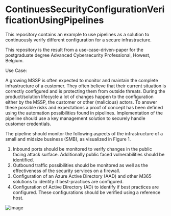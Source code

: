 # ContinuesSecurityConfigurationVerificationUsingPipelines
This repository contains an example to use pipelines as a solution to continuously verify different configuration for a secure infrastructure.

This repository is the result from a use-case-driven-paper for the postgraduate degree Advanced Cybersecurity Professional, Howest, Belgium.

Use Case:

A growing MSSP is often expected to monitor and maintain the complete infrastructure of a customer. They often believe that their current situation is correctly configured and is protecting them from outside threats. During the product/solution lifecycle a lot of changes happen to the configuration either by the MSSP, the customer or other (malicious) actors. To answer these possible risks and expectations a proof of concept has been defined using the automation possibilities found in pipelines. Implementation of the pipeline should use a key management solution to securely handle customer credentials.

The pipeline should monitor the following aspects of the infrastructure of a small and midsize business (SMB), as visualized in Figure 1.
1.	Inbound ports should be monitored to verify changes in the public facing attack surface. Additionally public faced vulnerabilities should be identified.
2.	Outbound traffic possibilities should be monitored as well as the effectiveness of the security services on a firewall.
3.	Configuration of an Azure Active Directory (AAD) and other M365 solutions to identity if best-practices are configured.
4.	Configuration of Active Directory (AD) to identify if best practices are configured. These configurations should be verified using a reference host.

![image](https://user-images.githubusercontent.com/6162251/140816356-08d96186-b76a-478d-8fd6-df3962f1b2bc.png)
